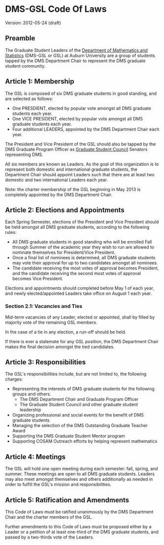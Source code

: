 DMS-GSL Code Of Laws
===================

Version: 2012-05-24 (draft)

## Preamble

The Graduate Student Leaders of the [Department of Mathematics and Statistics](http://www.auburn.edu/cosam/departments/math/) (DMS-GSL or GSL) at Auburn University are a group of students tapped by the DMS Department Chair to represent the DMS graduate student community.

## Article 1: Membership

The GSL is composed of six DMS graduate students in good standing, and are selected as follows:

* One PRESDIENT, elected by popular vote amongst all DMS graduate students each year.
* One VICE PRESIDENT, elected by popular vote amongst all DMS graduate students each year.
* Four additional LEADERS, appointed by the DMS Department Chair each year.

The President and Vice President of the GSL should also be tapped by the DMS Graduate Program Officer as [Graduate Student Council](http://www.auburn.edu/gsc/) Senators representing DMS.

All six members are known as Leaders. As the goal of this organization is to represent both domestic and international graduate students, the Department Chair should appoint Leaders such that there are at least two domestic and two international Leaders each year.

Note: the charter membership of the GSL beginning in May 2013 is completely appointed by the DMS Department Chair.

## Article 2: Elections and Appointments

Each Spring Semester, elections of the President and Vice President should be held amongst all DMS graduate students, according to the following rules:

* All DMS graduate students in good standing who will be enrolled Fall through Summer of the academic year they wish to run are allowed to nominate themselves for President/Vice President.
* Once a final list of nominees is determined, all DMS graduate students may vote their approval for up to two candidates amongst all nominees.
* The candidate receiving the most votes of approval becomes President, and the candidate receiving the second most votes of approval becomes Vice President.

Elections and appointments should completed before May 1 of each year, and newly elected/appointed Leaders take office on August 1 each year.

### Section 2.1: Vacancies and Ties

Mid-term vacancies of any Leader, elected or appointed, shall by filled by majority vote of the remaining GSL members.

In the case of a tie in any election, a run-off should be held.

If there is ever a stalemate for any GSL position, the DMS Department Chair makes the final decision amongst the tied candidates.

## Article 3: Responsibilities

The GSL's responsibilities include, but are not limited to, the following charges:

* Representing the interests of DMS graduate students for the following groups and others.
    - The DMS Department Chair and Graduate Program Officer
    - The Graduate Student Council and other graduate student leadership
* Organizing professional and social events for the benefit of DMS graduate students
* Managing the selection of the DMS Outstanding Graduate Teacher Award
* Supporting the DMS Graduate Student Mentor program
* Supporting COSAM Outreach efforts by helping represent mathematics

## Article 4: Meetings

The GSL will hold one open meeting during each semester: fall, spring, and summer. These meetings are open to all DMS graduate students. Leaders may also meet amongst themselves and others additionally as needed in order to fulfill the GSL's mission and responsibilities.

## Article 5: Ratification and Amendments

This Code of Laws must be ratified unanimously by the DMS Department Chair and the charter members of the GSL.

Further amendments to this Code of Laws must be proposed either by a Leader or a petition of at least one-third of the DMS graduate students, and passed by a two-thirds vote of the Leaders.
